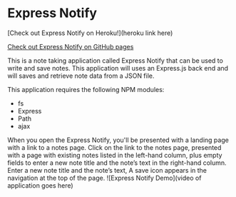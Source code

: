 # Express Notify


[Check out Express Notify on Heroku!](heroku link here)


[Check out Express Notify on GitHub pages](https://rmwillow.github.io/expressNotify/)


This is a note taking application called Express Notify that can be used to write and save notes. This application will uses an Express.js back end and will saves and retrieve note data from a JSON file.

This application requires the following NPM modules: 

* fs
* Express 
* Path
* ajax

When you open the Express Notify, you'll be presented with a landing page with a link to a notes page. Click on the link to the notes page, presented with a page with existing notes listed in the left-hand column, plus empty fields to enter a new note title and the note’s text in the right-hand column. Enter a new note title and the note’s text, A save icon appears in the navigation at the top of the page.
![Express Notify Demo](video of application goes here)


